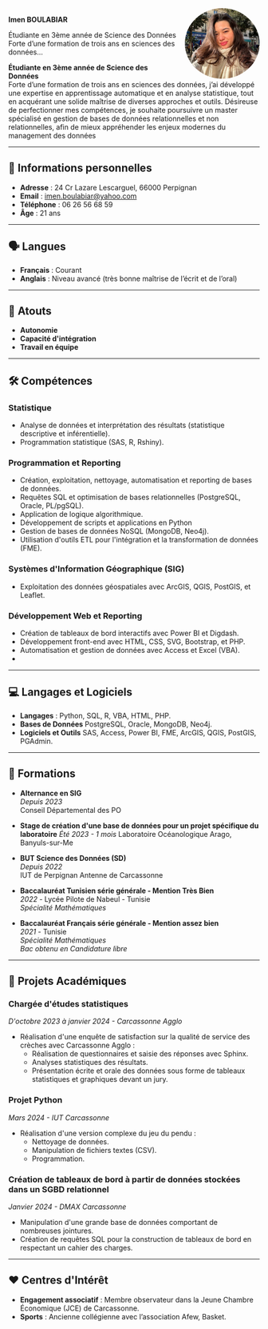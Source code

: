 <img src="travaux/image_cv.jpg" alt="Photo de profil" style="width:150px; border-radius:50%; float:right; margin-left:15px;" />

**Imen BOULABIAR**

Étudiante en 3ème année de Science des Données  
Forte d’une formation de trois ans en sciences des données...

**Étudiante en 3ème année de Science des Données**  
Forte d’une formation de trois ans en sciences des données, j’ai développé une expertise en apprentissage automatique et en analyse statistique, tout en acquérant une solide maîtrise de diverses approches et outils. Désireuse de perfectionner mes compétences, je souhaite poursuivre un master spécialisé en gestion de bases de données relationnelles et non relationnelles, afin de mieux appréhender les enjeux modernes du management des données

---

## 📍 Informations personnelles

- **Adresse** : 24 Cr Lazare Lescarguel, 66000 Perpignan  
- **Email** : imen.boulabiar@yahoo.com  
- **Téléphone** : 06 26 56 68 59  
- **Âge** : 21 ans  

---

## 🗣️ Langues

- **Français** : Courant  
- **Anglais** : Niveau avancé (très bonne maîtrise de l’écrit et de l’oral)  

---

## 🎯 Atouts

- **Autonomie**  
- **Capacité d'intégration**  
- **Travail en équipe**  

---

## 🛠️ Compétences

### Statistique
- Analyse de données et interprétation des résultats (statistique descriptive et inférentielle).
- Programmation statistique (SAS, R, Rshiny).

### Programmation et Reporting
- Création, exploitation, nettoyage, automatisation et reporting de bases de données.
- Requêtes SQL et optimisation de bases relationnelles (PostgreSQL, Oracle, PL/pgSQL).
- Application de logique algorithmique.
- Développement de scripts et applications en Python
- Gestion de bases de données NoSQL (MongoDB, Neo4j).
- Utilisation d'outils ETL pour l'intégration et la transformation de données (FME).
### Systèmes d'Information Géographique (SIG)
- Exploitation des données géospatiales avec ArcGIS, QGIS, PostGIS, et Leaflet.
### Développement Web et Reporting
- Création de tableaux de bord interactifs avec Power BI et Digdash.
- Développement front-end avec HTML, CSS, SVG, Bootstrap, et PHP.
- Automatisation et gestion de données avec Access et Excel (VBA).
- 
---

## 💻 Langages et Logiciels

- **Langages** : Python, SQL, R, VBA, HTML, PHP.
- **Bases de Données** PostgreSQL, Oracle, MongoDB, Neo4j.
- **Logiciels et Outils**  SAS, Access, Power BI, FME, ArcGIS, QGIS, PostGIS, PGAdmin. 

---

## 🏫 Formations

- **Alternance en SIG**  
  *Depuis 2023*  
  Conseil Départemental des PO
   
- **Stage de création d'une base de données pour un projet spécifique du laboratoire**
  *Été 2023 - 1 mois*
  Laboratoire Océanologique Arago, Banyuls-sur-Me
  
- **BUT Science des Données (SD)**  
  *Depuis 2022*   
  IUT de Perpignan Antenne de Carcassonne  

- **Baccalauréat Tunisien série générale - Mention Très Bien**  
  *2022* - Lycée Pilote de Nabeul - Tunisie  
  *Spécialité Mathématiques*  

- **Baccalauréat Français série générale - Mention assez bien**  
  *2021* - Tunisie  
  *Spécialité Mathématiques*  
  *Bac obtenu en Candidature libre*  

---

## 📂 Projets Académiques

### Chargée d'études statistiques  
*D'octobre 2023 à janvier 2024 - Carcassonne Agglo*  
- Réalisation d'une enquête de satisfaction sur la qualité de service des crèches avec Carcassonne Agglo :  
  - Réalisation de questionnaires et saisie des réponses avec Sphinx.  
  - Analyses statistiques des résultats.  
  - Présentation écrite et orale des données sous forme de tableaux statistiques et graphiques devant un jury.

### Projet Python  
*Mars 2024 - IUT Carcassonne*  
- Réalisation d'une version complexe du jeu du pendu :  
  - Nettoyage de données.  
  - Manipulation de fichiers textes (CSV).  
  - Programmation.

### Création de tableaux de bord à partir de données stockées dans un SGBD relationnel  
*Janvier 2024 - DMAX Carcassonne*  
- Manipulation d'une grande base de données comportant de nombreuses jointures.  
- Création de requêtes SQL pour la construction de tableaux de bord en respectant un cahier des charges.  

---

## ❤️ Centres d'Intérêt

- **Engagement associatif** : Membre observateur dans la Jeune Chambre Économique (JCE) de Carcassonne.  
- **Sports** : Ancienne collégienne avec l’association Afew, Basket.  
